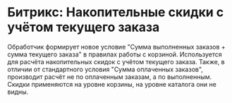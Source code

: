 # Битрикс: Накопительные скидки с учётом текущего заказа

Обработчик формирует новое условие "Сумма выполненных заказов + сумма текущего заказа" в правилах работы с корзиной.
Используется для расчёта накопительных скидок с учётом текущего заказа. Также, в отличии от стандартного условия "Сумма оплаченных заказов", производит расчёт не по оплаченным заказам, а по выполненным. Скидки применяются на уровне корзины, на уровне каталога они не видны.
